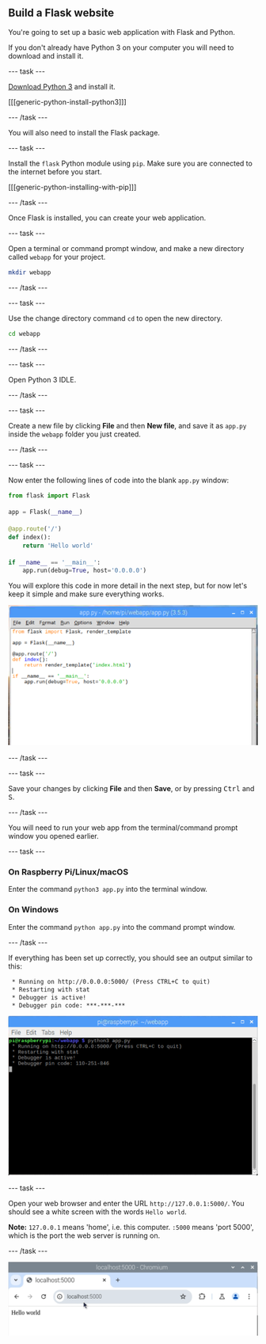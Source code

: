 ## Build a Flask website

You're going to set up a basic web application with Flask and Python.

If you don't already have Python 3 on your computer you will need to download and install it.

--- task ---

[Download Python 3](https://www.python.org/downloads/) and install it.

[[[generic-python-install-python3]]]

--- /task ---

You will also need to install the Flask package. 

--- task ---

Install the `flask` Python module using `pip`. Make sure you are connected to the internet before you start.

[[[generic-python-installing-with-pip]]]

--- /task ---

Once Flask is installed, you can create your web application.

--- task ---

Open a terminal or command prompt window, and make a new directory called `webapp` for your project.

```bash
mkdir webapp
```

--- /task ---

--- task ---

Use the change directory command `cd` to open the new directory.

```bash
cd webapp
```
--- /task ---

--- task ---

Open Python 3 IDLE.

--- /task ---

--- task ---

Create a new file by clicking **File** and then **New file**, and save it as `app.py` inside the `webapp` folder you just created.

--- /task ---

--- task ---

Now enter the following lines of code into the blank `app.py` window:

```python
from flask import Flask

app = Flask(__name__)

@app.route('/')
def index():
    return 'Hello world'

if __name__ == '__main__':
    app.run(debug=True, host='0.0.0.0')
```

You will explore this code in more detail in the next step, but for now let's keep it simple and make sure everything works.

![idle](images/idle-flask.png)

--- /task ---

--- task ---

Save your changes by clicking **File** and then **Save**, or by pressing <kbd>Ctrl</kbd> and <kbd>S</kbd>. 

--- /task ---

You will need to run your web app from the terminal/command prompt window you opened earlier.

--- task ---

### On Raspberry Pi/Linux/macOS

Enter the command `python3 app.py` into the terminal window.

### On Windows

Enter the command `python app.py` into the command prompt window.

--- /task ---

If everything has been set up correctly, you should see an output similar to this:

```
 * Running on http://0.0.0.0:5000/ (Press CTRL+C to quit)
 * Restarting with stat
 * Debugger is active!
 * Debugger pin code: ***-***-***
```

![pi run web app](images/pi-run-web-app.png)

--- task ---

Open your web browser and enter the URL `http://127.0.0.1:5000/`. You should see a white screen with the words `Hello world`.

**Note:** `127.0.0.1` means 'home', i.e. this computer. `:5000` means 'port 5000', which is the port the web server is running on.

--- /task ---

![Flask Hello world](images/flask-hello-world.png)
